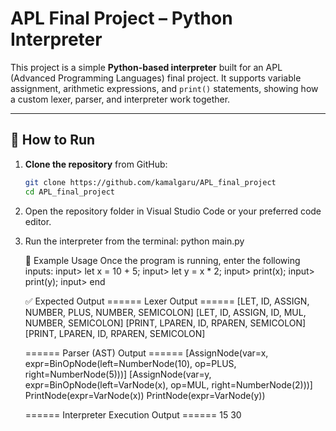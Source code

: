 # APL Final Project – Python Interpreter

This project is a simple **Python-based interpreter** built for an APL (Advanced Programming Languages) final project. It supports variable assignment, arithmetic expressions, and `print()` statements, showing how a custom lexer, parser, and interpreter work together.

---

## 🚀 How to Run

1. **Clone the repository** from GitHub:
   ```bash
   git clone https://github.com/kamalgaru/APL_final_project
   cd APL_final_project

2. Open the repository folder in Visual Studio Code or your preferred code editor.

3. Run the interpreter from the terminal:
   python main.py
   
   🧪 Example Usage
   Once the program is running, enter the following inputs:
   input> let x = 10 + 5;
   input> let y = x * 2;
   input> print(x);
   input> print(y);
   input> end

   ✅ Expected Output
    ====== Lexer Output ======
    [LET, ID, ASSIGN, NUMBER, PLUS, NUMBER, SEMICOLON]
    [LET, ID, ASSIGN, ID, MUL, NUMBER, SEMICOLON]
    [PRINT, LPAREN, ID, RPAREN, SEMICOLON]
    [PRINT, LPAREN, ID, RPAREN, SEMICOLON]

    ====== Parser (AST) Output ======
    [AssignNode(var=x, expr=BinOpNode(left=NumberNode(10), op=PLUS, right=NumberNode(5)))]
    [AssignNode(var=y, expr=BinOpNode(left=VarNode(x), op=MUL, right=NumberNode(2)))]
    PrintNode(expr=VarNode(x))
    PrintNode(expr=VarNode(y))

    ====== Interpreter Execution Output ======
    15
    30


